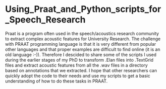 # Using_Praat_and_Python_scripts_for_Speech_Research
Praat is a program often used in the speech/acoustics research community to extract complex acoustic features for University Research. The challenge with PRAAT programming language is that it is very different from popular other languages and that proper examples are difficult to find online (it is an old language :-)). Therefore I descided to share some of the scripts I used during the earlier stages of my PhD to transform .Elan files into .TextGrid files and extract acoustic features from all the .wav files in a directory based on annotations that we extracted. I hope that other researchers can quickly adopt the code to their needs and use my scripts to get a basic understanding of how to do these tasks in PRAAT.
